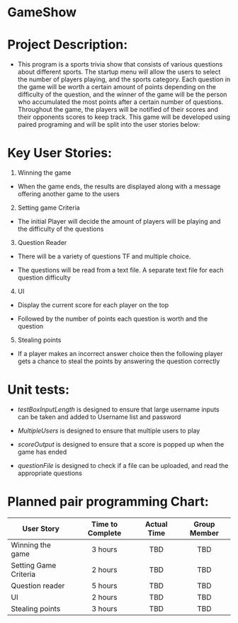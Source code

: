 # GameShow

# Project Description:

   * This program is a sports trivia show that consists of various questions about different sports. The startup menu will allow the users to select the number of players playing, and the sports category. Each question in the game will be worth a certain amount of points depending on the difficulty of the question, and the winner of the game will be the person who accumulated the most points after a certain number of questions. Throughout the game, the players will be notified of their scores and their opponents scores to keep track. This game will be developed using paired programing and will be split into the user stories below:  

# Key User Stories:
   1. Winning the game

   * When the game ends, the results are displayed along with a message offering another game to the users
   2. Setting game Criteria

   * The initial Player will decide the amount of players will be playing and the difficulty of the questions

   3. Question Reader

   * There will be a variety of questions TF and multiple choice.

   * The questions will be read from a text file. A separate text file for each question difficulty

   4. UI

   * Display the current score for each player on the top

   * Followed by the number of points each question is worth and the question

   5. Stealing points

   * If a player makes an incorrect answer choice then the following player gets a chance to steal the points by answering the question correctly

# Unit tests:
  * *testBoxInputLength* is designed to ensure that large username inputs can be taken and added to Username list and password

  * *MultipleUsers* is designed to ensure that multiple users to play

  * *scoreOutput* is designed to ensure that a score is popped up when the game has ended

  * *questionFile* is designed to check if a file can be uploaded, and read the appropriate questions



# Planned pair programming Chart:

User Story            | Time to Complete | Actual Time | Group Member
--------------------  |:----------------:|:-----------:|:------------:
Winning the game      | 3 hours          | TBD         | TBD
Setting Game Criteria | 2 hours          | TBD         | TBD
Question reader       | 5 hours          | TBD         | TBD
UI                    | 2 hours          | TBD         | TBD
Stealing points       | 3 hours          | TBD         | TBD
